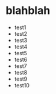 blahblah
========

* test1
* test2
* test3
* test4
* test5
* test6
* test7
* test8
* test9
* test10
